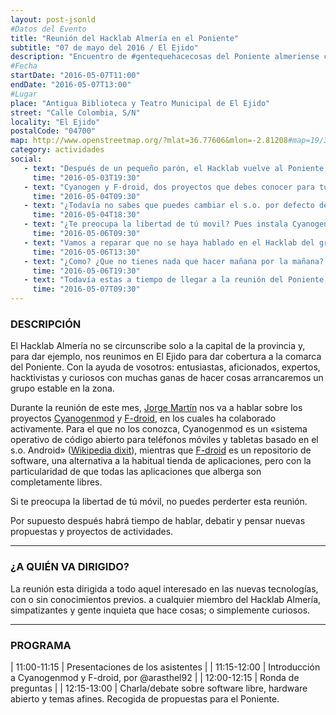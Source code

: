 ```yaml
---
layout: post-jsonld
#Datos del Evento
title: "Reunión del Hacklab Almería en el Poniente"
subtitle: "07 de mayo del 2016 / El Ejido"
description: "Encuentro de #gentequehacecosas del Poniente almeriense con la idea de promocionar el Hacklab Almería en la zona"
#Fecha
startDate: "2016-05-07T11:00"
endDate: "2016-05-07T13:00"
#Lugar
place: "Antigua Biblioteca y Teatro Municipal de El Ejido"
street: "Calle Colombia, S/N"
locality: "El Ejido"
postalCode: "04700"
map: http://www.openstreetmap.org/?mlat=36.77606&mlon=-2.81208#map=19/36.77606/-2.81208
category: actividades
social:
   - text: "Después de un pequeño parón, el Hacklab vuelve al Poniente, reunión de mayo en El Ejido. El día 7 por la mañana."
     time: "2016-05-03T19:30"
   - text: "Cyanogen y F-droid, dos proyectos que debes conocer para tu móvil. Hacklab en el Poniente, 7 de mayo a las 11:00h."
     time: "2016-05-04T09:30"
   - text: "¿Todavía no sabes que puedes cambiar el s.o. por defecto de tu móvil? Cyanogen y F-droid el 7 de mayo en El Ejido."
     time: "2016-05-04T18:30"
   - text: "¿Te preocupa la libertad de tú movil? Pues instala Cyanogen y F-droid. Hacklab en el Poniente, 7 de mayo."
     time: "2016-05-06T09:30"
   - text: "Vamos a reparar que no se haya hablado en el Hacklab del gran proyecto que es F-droid. El Ejido, mañana a las 11:00h"
     time: "2016-05-06T13:30"
   - text: "¿Como? ¿Que no tienes nada que hacer mañana por la mañana? Vente a conocer Cyanogen y F-droid con @arasthel92. El Ejido a las 11:00h"
     time: "2016-05-06T19:30"
   - text: "Todavía estas a tiempo de llegar a la reunión del Poniente con @arasthel92. Se sirve Cyanogen y F-droid como desayuno."
     time: "2016-05-07T09:30"
---
```


### DESCRIPCIÓN

El Hacklab Almería no se circunscribe solo a la capital de la provincia y, para dar ejemplo, nos reunimos en El Ejido para dar cobertura a la comarca del Poniente. Con la ayuda de vosotros: entusiastas, aficionados, expertos, hacktivistas y curiosos con muchas ganas de hacer cosas arrancaremos un grupo estable en la zona.

Durante la reunión de este mes, [Jorge Martín](https://twitter.com/arasthel92) nos va a hablar sobre los proyectos [Cyanogenmod](http://www.cyanogenmod.org/) y [F-droid](https://f-droid.org/), en los cuales ha colaborado activamente. Para el que no los conozca, Cyanogenmod es un «sistema operativo de código abierto para teléfonos móviles y tabletas basado en el s.o. Android» ([Wikipedia dixit](https://es.wikipedia.org/wiki/CyanogenMod)), mientras que [F-droid](https://es.wikipedia.org/wiki/F-Droid) es un repositorio de software, una alternativa a la habitual tienda de aplicaciones, pero con la particularidad de que todas las aplicaciones que alberga son completamente libres.

Si te preocupa la libertad de tú móvil, no puedes perderter esta reunión.

Por supuesto después habrá tiempo de hablar, debatir y pensar nuevas propuestas y proyectos de actividades.

---

### ¿A QUIÉN VA DIRIGIDO?

La reunión esta dirigida a todo aquel interesado en las nuevas tecnologías, con o sin conocimientos previos. a cualquier miembro del Hacklab Almería, simpatizantes y gente inquieta que hace cosas; o simplemente curiosos.

---

### PROGRAMA

| 11:00-11:15   | Presentaciones de los asistentes  |
| 11:15-12:00   | Introducción a Cyanogenmod y F-droid, por @arasthel92 | 
| 12:00-12:15   | Ronda de preguntas |
| 12:15-13:00   | Charla/debate sobre software libre, hardware abierto y temas afines. Recogida de propuestas para el Poniente.

